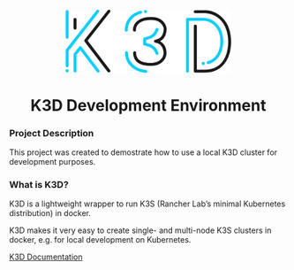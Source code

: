 <p align="center">
  <img alt="K3D-Logo" src="https://raw.githubusercontent.com/pkeech/k3d-dev/main/docs/k3d-logo.png" width="300">
</p>

<h1 align="center">
K3D Development Environment
</h1>

### Project Description

This project was created to demostrate how to use a local K3D cluster for development purposes. 

### What is K3D?

K3D is a lightweight wrapper to run K3S (Rancher Lab’s minimal Kubernetes distribution) in docker.

K3D makes it very easy to create single- and multi-node K3S clusters in docker, e.g. for local development on Kubernetes.

[K3D Documentation](https://k3d.io/)
